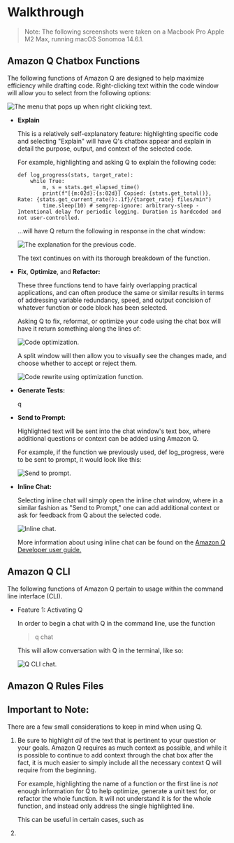 # Walkthrough

>Note: The following screenshots were taken on a Macbook Pro Apple M2 Max, running macOS Sonomoa 14.6.1. 
## Amazon Q Chatbox Functions

The following functions of Amazon Q are designed to help maximize efficiency while drafting code. Right-clicking text within the code window will allow you to select from the following options:

![The menu that pops up when right clicking text.](/screenshots/rightclick_menu.png)

* **Explain**

    This is a relatively self-explanatory feature: highlighting specific code and selecting "Explain" will have Q's chatbox appear and explain in detail the purpose, output, and context of the selected code.

    For example, highlighting and asking Q to explain the following code:

    ```
    def log_progress(stats, target_rate):
        while True:
            m, s = stats.get_elapsed_time()
            print(f"[{m:02d}:{s:02d}] Copied: {stats.get_total()}, Rate: {stats.get_current_rate():.1f}/{target_rate} files/min")
            time.sleep(10) # semgrep-ignore: arbitrary-sleep - Intentional delay for periodic logging. Duration is hardcoded and not user-controlled.
    ```
    ...will have Q return the following in response in the chat window:
    
    ![The explanation for the previous code.](/screenshots/explaincode.png)
    
    The text continues on with its thorough breakdown of the function.

* **Fix**, **Optimize**, and **Refactor:**

    These three functions tend to have fairly overlapping practical applications, and can often produce the same or similar results in terms of addressing variable redundancy, speed, and output concision of whatever function or code block has been selected.

    Asking Q to fix, reformat, or optimize your code using the chat box will have it return something along the lines of:

    ![Code optimization.](/screenshots/optimization.png)

    A split window will then allow you to visually see the changes made, and choose whether to accept or reject them.

    ![Code rewrite using optimization function.](/screenshots/optimization_codererite.png)


* **Generate Tests:**

    q
* **Send to Prompt:**

    Highlighted text will be sent into the chat window's text box, where additional questions or context can be added using Amazon Q.

    For example, if the function we previously used, def log_progress, were to be sent to prompt, it would look like this:

    ![Send to prompt.](/screenshots/sendtoprompt.png)
* **Inline Chat:**

    Selecting inline chat will simply open the inline chat window, where in a similar fashion as "Send to Prompt," one can add additional context or ask for feedback from Q about the selected code.

    ![Inline chat.](/screenshots/inlinechat.png)

    More information about using inline chat can be found on the [Amazon Q Developer user guide.](https://docs.aws.amazon.com/amazonq/latest/qdeveloper-ug/q-in-IDE-inline-chat.html)
## Amazon Q CLI

The following functions of Amazon Q pertain to usage within the command line interface (CLI).

* Feature 1: Activating Q

    In order to begin a chat with Q in the command line, use the function
    > q chat

    This will allow conversation with Q in the terminal, like so:

    ![Q CLI chat.](/screenshots/cli_chat.png) 

## Amazon Q Rules Files

## Important to Note:

There are a few small considerations to keep in mind when using Q.

1. Be sure to highlight *all* of the text that is pertinent to your question or your goals. Amazon Q requires as much context as possible, and while it is possible to continue to add context through the chat box after the fact, it is much easier to simply include all the necessary context Q will require from the beginning.

    For example, highlighting the name of a function or the first line is *not* enough information for Q to help optimize, generate a unit test for, or refactor the whole function. It will not understand it is for the whole function, and instead only address the single highlighted line.

    This can be useful in certain cases, such as

2. 